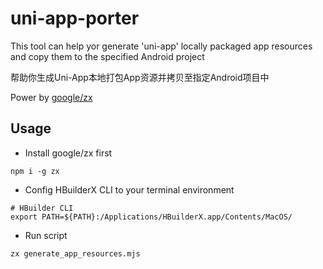 # uni-app-porter

This tool can help yor generate 'uni-app' locally packaged app resources and copy them to the specified Android project

帮助你生成Uni-App本地打包App资源并拷贝至指定Android项目中

Power by [google/zx](https://github.com/google/zx)

## Usage

* Install google/zx first
```
npm i -g zx
```

* Config HBuilderX CLI to your terminal environment
```
# HBuilder CLI
export PATH=${PATH}:/Applications/HBuilderX.app/Contents/MacOS/
```

* Run script
```
zx generate_app_resources.mjs
```
